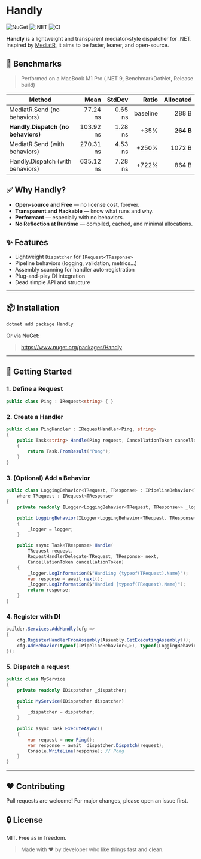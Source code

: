 # Handly

![NuGet](https://img.shields.io/nuget/v/Handly?label=Handly&style=flat-square)
![.NET](https://img.shields.io/badge/.NET-6%2B-blue?style=flat-square)
![CI](https://github.com/yourusername/Handly/actions/workflows/ci.yml/badge.svg)

**Handly** is a lightweight and transparent mediator-style dispatcher for .NET.
Inspired by [MediatR](https://github.com/jbogard/MediatR), it aims to be faster, leaner, and open-source.

## 🚀 Benchmarks

> Performed on a MacBook M1 Pro (.NET 9, BenchmarkDotNet, Release build)

| Method                             |      Mean |  StdDev |    Ratio | Allocated |
| ---------------------------------- | --------: | ------: | -------: | --------: |
| MediatR.Send (no behaviors)        |  77.24 ns | 0.65 ns | baseline |     288 B |
| **Handly.Dispatch (no behaviors)** | 103.92 ns | 1.28 ns |     +35% | **264 B** |
| MediatR.Send (with behaviors)      | 270.31 ns | 4.53 ns |    +250% |    1072 B |
| Handly.Dispatch (with behaviors)   | 635.12 ns | 7.28 ns |    +722% |     864 B |

## ✅ Why Handly?

-   **Open-source and Free** — no license cost, forever.
-   **Transparent and Hackable** — know what runs and why.
-   **Performant** — especially with no behaviors.
-   **No Reflection at Runtime** — compiled, cached, and minimal allocations.

## ✨ Features

-   Lightweight `Dispatcher` for `IRequest<TResponse>`
-   Pipeline behaviors (logging, validation, metrics...)
-   Assembly scanning for handler auto-registration
-   Plug-and-play DI integration
-   Dead simple API and structure

---

## 📦 Installation

```bash
dotnet add package Handly
```

Or via NuGet:

> https://www.nuget.org/packages/Handly

---

## 👋 Getting Started

### 1. Define a Request

```csharp
public class Ping : IRequest<string> { }
```

### 2. Create a Handler

```csharp
public class PingHandler : IRequestHandler<Ping, string>
{
    public Task<string> Handle(Ping request, CancellationToken cancellationToken)
    {
        return Task.FromResult("Pong");
    }
}
```

### 3. (Optional) Add a Behavior

```csharp
public class LoggingBehavior<TRequest, TResponse> : IPipelineBehavior<TRequest, TResponse>
    where TRequest : IRequest<TResponse>
{
    private readonly ILogger<LoggingBehavior<TRequest, TResponse>> _logger;

    public LoggingBehavior(ILogger<LoggingBehavior<TRequest, TResponse>> logger)
    {
        _logger = logger;
    }

    public async Task<TResponse> Handle(
        TRequest request,
        RequestHandlerDelegate<TRequest, TResponse> next,
        CancellationToken cancellationToken)
    {
        _logger.LogInformation($"Handling {typeof(TRequest).Name}");
        var response = await next();
        _logger.LogInformation($"Handled {typeof(TRequest).Name}");
        return response;
    }
}
```

### 4. Register with DI

```csharp
builder.Services.AddHandly(cfg =>
{
    cfg.RegisterHandlerFromAssembly(Assembly.GetExecutingAssembly());
    cfg.AddBehavior(typeof(IPipelineBehavior<,>), typeof(LoggingBehavior<,>));
});
```

### 5. Dispatch a request

```csharp
public class MyService
{
    private readonly IDispatcher _dispatcher;

    public MyService(IDispatcher dispatcher)
    {
        _dispatcher = dispatcher;
    }

    public async Task ExecuteAsync()
    {
        var request = new Ping();
        var response = await _dispatcher.Dispatch(request);
        Console.WriteLine(response); // Pong
    }
}
```

---

## ❤️ Contributing

Pull requests are welcome! For major changes, please open an issue first.

## 🔒 License

MIT. Free as in freedom.

> Made with ❤️ by developer who like things fast and clean.
